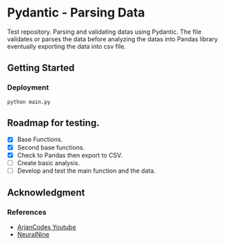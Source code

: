 # Pydantic - Parsing Data
Test repository. Parsing and validating datas using Pydantic. The file validates or parses the data before analyzing the datas into Pandas library eventually exporting the data into csv file.
## Getting Started
### Deployment
```shell
python main.py
```
## Roadmap for testing.
- [x] Base Functions.
- [x] Second base functions.
- [x] Check to Pandas then export to CSV.
- [ ] Create basic analysis.
- [ ] Develop and test the main function and the data.
## Acknowledgment

### References
 - [ArjanCodes Youtube](https://www.youtube.com/watch?v=Vj-iU-8_xLs&ab_channel=ArjanCodes)
 - [NeuralNine](https://www.youtube.com/watch?v=Nlhp4EmE55I&ab_channel=NeuralNine)
